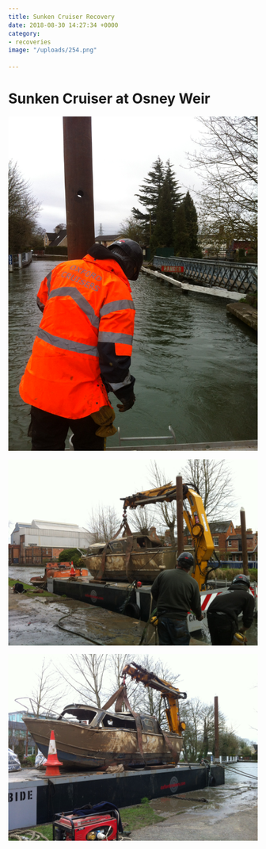 ```yaml
---
title: Sunken Cruiser Recovery
date: 2018-08-30 14:27:34 +0000
category:
- recoveries
image: "/uploads/254.png"

---
```

# Sunken Cruiser at Osney Weir

![](/uploads/251.JPG)

![](/uploads/252.JPG)

![](/uploads/254-1.JPG)
